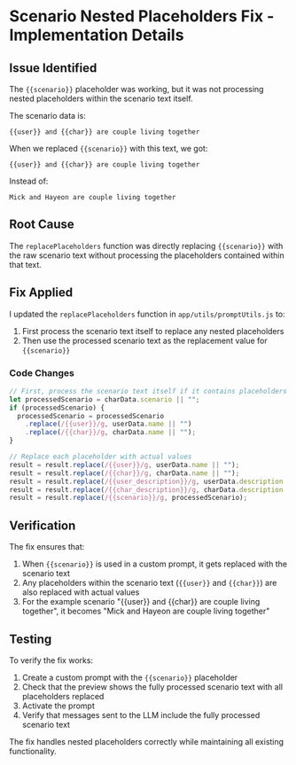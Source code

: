 # Scenario Nested Placeholders Fix - Implementation Details

## Issue Identified
The `{{scenario}}` placeholder was working, but it was not processing nested placeholders within the scenario text itself. 

The scenario data is:
```
{{user}} and {{char}} are couple living together
```

When we replaced `{{scenario}}` with this text, we got:
```
{{user}} and {{char}} are couple living together
```

Instead of:
```
Mick and Hayeon are couple living together
```

## Root Cause
The `replacePlaceholders` function was directly replacing `{{scenario}}` with the raw scenario text without processing the placeholders contained within that text.

## Fix Applied
I updated the `replacePlaceholders` function in `app/utils/promptUtils.js` to:

1. First process the scenario text itself to replace any nested placeholders
2. Then use the processed scenario text as the replacement value for `{{scenario}}`

### Code Changes
```javascript
// First, process the scenario text itself if it contains placeholders
let processedScenario = charData.scenario || "";
if (processedScenario) {
  processedScenario = processedScenario
    .replace(/{{user}}/g, userData.name || "")
    .replace(/{{char}}/g, charData.name || "");
}

// Replace each placeholder with actual values
result = result.replace(/{{user}}/g, userData.name || "");
result = result.replace(/{{char}}/g, charData.name || "");
result = result.replace(/{{user_description}}/g, userData.description || "");
result = result.replace(/{{char_description}}/g, charData.description || "");
result = result.replace(/{{scenario}}/g, processedScenario);
```

## Verification
The fix ensures that:

1. When `{{scenario}}` is used in a custom prompt, it gets replaced with the scenario text
2. Any placeholders within the scenario text (`{{user}}` and `{{char}}`) are also replaced with actual values
3. For the example scenario "{{user}} and {{char}} are couple living together", it becomes "Mick and Hayeon are couple living together"

## Testing
To verify the fix works:
1. Create a custom prompt with the `{{scenario}}` placeholder
2. Check that the preview shows the fully processed scenario text with all placeholders replaced
3. Activate the prompt
4. Verify that messages sent to the LLM include the fully processed scenario text

The fix handles nested placeholders correctly while maintaining all existing functionality.